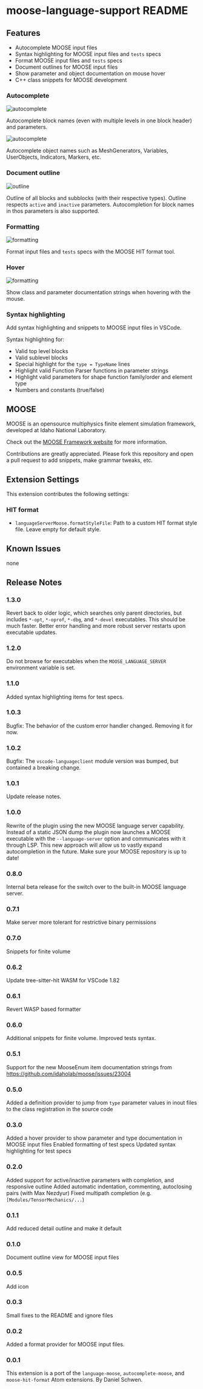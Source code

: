 # moose-language-support README

## Features

* Autocomplete MOOSE input files
* Syntax highlighting for MOOSE input files and `tests` specs
* Format MOOSE input files and `tests` specs
* Document outlines for MOOSE input files
* Show parameter and object documentation on mouse hover
* C++ class snippets for MOOSE development

### Autocomplete

![autocomplete](images/autocomplete1.gif)

Autocomplete block names (even with multiple levels in one block header) and parameters.

![autocomplete](images/autocomplete2.gif)

Autocomplete object names such as MeshGenerators, Variables, UserObjects, Indicators, Markers, etc.

### Document outline

![outline](images/outline.gif)

Outline of all blocks and subblocks (with their respective types). Outline respects `active` and `inactive` parameters. Autocompletion for block names in thos parameters is also supported.

### Formatting

![formatting](images/format_document.gif)

Format input files and `tests` specs with the MOOSE HIT format tool.

### Hover

![formatting](images/hover.gif)

Show class and parameter documentation strings when hovering with the mouse.

### Syntax highlighting

Add syntax highlighting and snippets to MOOSE input files in VSCode.

Syntax highlighting for:
* Valid top level blocks
* Valid sublevel blocks
* Special highlight for the ```type = TypeName``` lines
* Highlight valid Function Parser functions in parameter strings
* Highlight valid parameters for shape function family/order and element type
* Numbers and constants (true/false)

## MOOSE

MOOSE is an opensource multiphysics finite element simulation framework, developed at Idaho National Laboratory.

Check out the [MOOSE Framework website](https://mooseframework.inl.gov) for more information.

Contributions are greatly appreciated. Please fork this repository and open a
pull request to add snippets, make grammar tweaks, etc.

## Extension Settings

This extension contributes the following settings:

### HIT format

* `languageServerMoose.formatStyleFile`: Path to a custom HIT format style file. Leave empty for default style.

## Known Issues

none

## Release Notes

### 1.3.0
Revert back to older logic, which searches only parent directories, but includes `*-opt`, `*-oprof`, `*-dbg`, and `*-devel` executables.
This should be much faster. Better error handling and more robust server restarts upon executable updates.

### 1.2.0
Do not browse for executables when the `MOOSE_LANGUAGE_SERVER` environment variable is set.

### 1.1.0
Added syntax highlighting items for test specs.

### 1.0.3
Bugfix: The behavior of the custom error handler changed. Removing it for now.

### 1.0.2
Bugfix: The `vscode-languageclient` module version was bumped, but contained a breaking change.

### 1.0.1
Update release notes.

### 1.0.0
Rewrite of the plugin using the new MOOSE language server capability. Instead of a static JSON dump the plugin
now launches a MOOSE executable with the `--language-server` option and communicates with it through LSP.
This new approach will allow us to vastly expand autocompletion in the future.
Make sure your MOOSE repository is up to date!

### 0.8.0
Internal beta release for the switch over to the built-in MOOSE language server.

### 0.7.1
Make server more tolerant for restrictive binary permissions

### 0.7.0
Snippets for finite volume

### 0.6.2
Update tree-sitter-hit WASM for VSCode 1.82
### 0.6.1
Revert WASP based formatter

### 0.6.0
Additional snippets for finite volume. Improved tests syntax.

### 0.5.1
Support for the new MooseEnum item documentation strings from https://github.com/idaholab/moose/issues/23004

### 0.5.0
Added a definition provider to jump from `type` parameter values in inout files to the class registration in the source code

### 0.3.0
Added a hover provider to show parameter and type documentation in MOOSE input files
Enabled formatting of test specs
Updated syntax highlighting for test specs

### 0.2.0
Added support for active/inactive parameters with completion, and responsive outline
Added automatic indentation, commenting, autoclosing pairs (with Max Nezdyur)
Fixed multipath completion (e.g. `[Modules/TensorMechanics/...`)

### 0.1.1
Add reduced detail outline and make it default

### 0.1.0
Document outline view for MOOSE input files

### 0.0.5
Add icon

### 0.0.3
Small fixes to the README and ignore files

### 0.0.2
Added a format provider for MOOSE input files.

### 0.0.1

This extension is a port of the `language-moose`, `autocomplete-moose`, and `moose-hit-format` Atom extensions. By Daniel Schwen.
